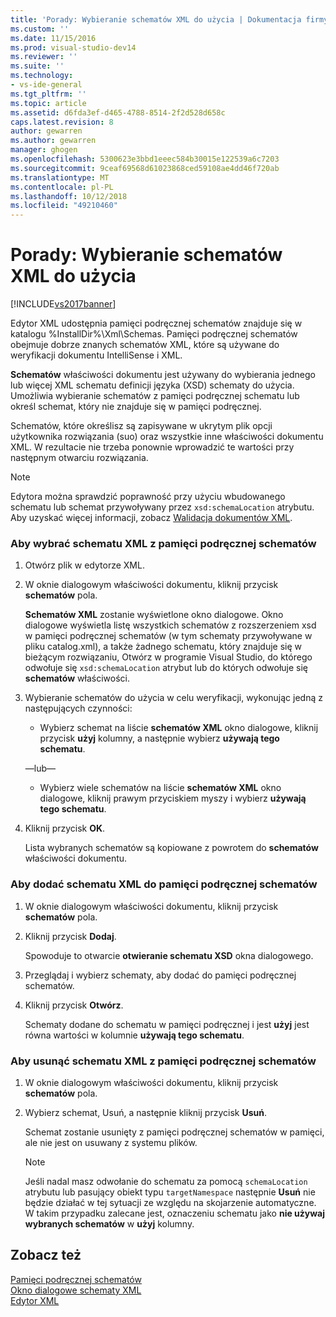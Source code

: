 ```yaml
---
title: 'Porady: Wybieranie schematów XML do użycia | Dokumentacja firmy Microsoft'
ms.custom: ''
ms.date: 11/15/2016
ms.prod: visual-studio-dev14
ms.reviewer: ''
ms.suite: ''
ms.technology:
- vs-ide-general
ms.tgt_pltfrm: ''
ms.topic: article
ms.assetid: d6fda3ef-d465-4788-8514-2f2d528d658c
caps.latest.revision: 8
author: gewarren
ms.author: gewarren
manager: ghogen
ms.openlocfilehash: 5300623e3bbd1eeec584b30015e122539a6c7203
ms.sourcegitcommit: 9ceaf69568d61023868ced59108ae4dd46f720ab
ms.translationtype: MT
ms.contentlocale: pl-PL
ms.lasthandoff: 10/12/2018
ms.locfileid: "49210460"
---
```

# <a name="how-to-select-the-xml-schemas-to-use"></a>Porady: Wybieranie schematów XML do użycia
[!INCLUDE[vs2017banner](../includes/vs2017banner.md)]

  
Edytor XML udostępnia pamięci podręcznej schematów znajduje się w katalogu %InstallDir%\Xml\Schemas. Pamięci podręcznej schematów obejmuje dobrze znanych schematów XML, które są używane do weryfikacji dokumentu IntelliSense i XML.  
  
 **Schematów** właściwości dokumentu jest używany do wybierania jednego lub więcej XML schematu definicji języka (XSD) schematy do użycia. Umożliwia wybieranie schematów z pamięci podręcznej schematu lub określ schemat, który nie znajduje się w pamięci podręcznej.  
  
 Schematów, które określisz są zapisywane w ukrytym plik opcji użytkownika rozwiązania (suo) oraz wszystkie inne właściwości dokumentu XML. W rezultacie nie trzeba ponownie wprowadzić te wartości przy następnym otwarciu rozwiązania.  
  
> [!NOTE]
>  Edytora można sprawdzić poprawność przy użyciu wbudowanego schematu lub schemat przywoływany przez `xsd:schemaLocation` atrybutu. Aby uzyskać więcej informacji, zobacz [Walidacja dokumentów XML](../xml-tools/xml-document-validation.md).  
  
### <a name="to-select-an-xml-schema-from-the-schema-cache"></a>Aby wybrać schematu XML z pamięci podręcznej schematów  
  
1.  Otwórz plik w edytorze XML.  
  
2.  W oknie dialogowym właściwości dokumentu, kliknij przycisk **schematów** pola.  
  
     **Schematów XML** zostanie wyświetlone okno dialogowe. Okno dialogowe wyświetla listę wszystkich schematów z rozszerzeniem xsd w pamięci podręcznej schematów (w tym schematy przywoływane w pliku catalog.xml), a także żadnego schematu, który znajduje się w bieżącym rozwiązaniu, Otwórz w programie Visual Studio, do którego odwołuje się `xsd:schemaLocation` atrybut lub do których odwołuje się **schematów** właściwości.  
  
3.  Wybieranie schematów do użycia w celu weryfikacji, wykonując jedną z następujących czynności:  
  
    -   Wybierz schemat na liście **schematów XML** okno dialogowe, kliknij przycisk **użyj** kolumny, a następnie wybierz **używają tego schematu**.  
  
     —lub—  
  
    -   Wybierz wiele schematów na liście **schematów XML** okno dialogowe, kliknij prawym przyciskiem myszy i wybierz **używają tego schematu**.  
  
4.  Kliknij przycisk **OK**.  
  
     Lista wybranych schematów są kopiowane z powrotem do **schematów** właściwości dokumentu.  
  
### <a name="to-add-an-xml-schema-to-the-schema-cache"></a>Aby dodać schematu XML do pamięci podręcznej schematów  
  
1.  W oknie dialogowym właściwości dokumentu, kliknij przycisk **schematów** pola.  
  
2.  Kliknij przycisk **Dodaj**.  
  
     Spowoduje to otwarcie **otwieranie schematu XSD** okna dialogowego.  
  
3.  Przeglądaj i wybierz schematy, aby dodać do pamięci podręcznej schematów.  
  
4.  Kliknij przycisk **Otwórz**.  
  
     Schematy dodane do schematu w pamięci podręcznej i jest **użyj** jest równa wartości w kolumnie **używają tego schematu**.  
  
### <a name="to-delete-an-xml-schema-from-the-schema-cache"></a>Aby usunąć schematu XML z pamięci podręcznej schematów  
  
1.  W oknie dialogowym właściwości dokumentu, kliknij przycisk **schematów** pola.  
  
2.  Wybierz schemat, Usuń, a następnie kliknij przycisk **Usuń**.  
  
     Schemat zostanie usunięty z pamięci podręcznej schematów w pamięci, ale nie jest on usuwany z systemu plików.  
  
    > [!NOTE]
    >  Jeśli nadal masz odwołanie do schematu za pomocą `schemaLocation` atrybutu lub pasujący obiekt typu `targetNamespace` następnie **Usuń** nie będzie działać w tej sytuacji ze względu na skojarzenie automatyczne. W takim przypadku zalecane jest, oznaczeniu schematu jako **nie używaj wybranych schematów** w **użyj** kolumny.  
  
## <a name="see-also"></a>Zobacz też  
 [Pamięci podręcznej schematów](../xml-tools/schema-cache.md)   
 [Okno dialogowe schematy XML](../xml-tools/xml-schemas-dialog-box.md)   
 [Edytor XML](../xml-tools/xml-editor.md)



